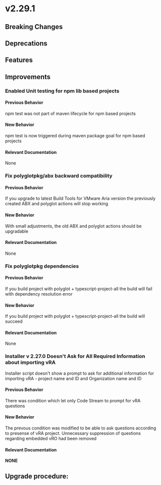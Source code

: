 # v2.29.1

## Breaking Changes



## Deprecations



## Features



## Improvements

### Enabled Unit testing for npm lib based projects

#### Previous Behavior

npm test was not part of maven lifecycle for npm based projects

#### New Behavior

npm test is now triggered during maven package goal for npm based projects

#### Relevant Documentation

None

### Fix polyglotpkg/abx backward compatibility

#### Previous Behavior

If you upgrade to latest Build Tools for VMware Aria version the previously created ABX and polyglot actions will stop working

#### New Behavior

With small adjustments, the old ABX and polyglot actions should be upgradable

#### Relevant Documentation

None

### Fix polyglotpkg dependencies

#### Previous Behavior

If you build project with polyglot + typescript-project-all the build will fail with dependency resolution error

#### New Behavior

If you build project with polyglot + typescript-project-all the build will succeed

#### Relevant Documentation

None

### Installer v 2.27.0 Doesn't Ask for All Required Information about importing vRА
Installer script doesn't show a prompt to ask for additional information for importing vRA - project name and ID and Organization name and ID

#### Previous Behavior
There was condition which let only Code Stream to prompt for vRA questions

#### New Behavior
The prevous condition was modified to be able to ask questions according to presense of vRA project.
Unnecessary suppression of questions regarding embedded vRO had been removed

#### Relevant Documentation
**NONE**


## Upgrade procedure:

